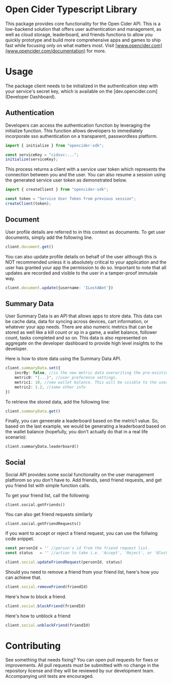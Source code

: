 # Open Cider Typescript Library
This package provides core functionality for the Open Cider API. This is a low-backend solution that offers user authentication and management, as well as cloud storage, leaderboard, and friends functions to allow you quickly prototype and build more comprehensive apps and games to ship fast while focusing only on what matters most. Visit [www.opencider.com](www.opencider.com/documentation) for more.

# Usage
The package client needs to be initialized in the authentication step with your service's secret key, which is available on the [dev.opencider.com](Developer Dashboard).

## Authentication
Developers can access the authentication function by leveraging the initialize function. This function allows developers to immediately incorporate sso authentication on a transparent, passwordless platform.
```typescript Initialize Client
import { initialize } from "opencider-sdk";

const serviceKey = "cidsvc:...";
initialize(serviceKey);
```

This process returns a client with a service user token which represents the connection between you and the user. You can also resume a session using the generated service user token as demonstrated below.
```typescript
import { createClient } from "opencider-sdk";

const token = "Service User Token from previous session";
createClient(token);
```

## Document
User profile details are referred to in this context as documents. To get user documents, simply add the following line.
```typescript
client.document.get()
```

You can also update profile details on behalf of the user although this is NOT recommended unless it is absolutely critical to your application and the user has granted your app the permission to do so. Important to note that all updates are recorded and visible to the user in a tamper-proof immutale way.
```typescript
client.document.update({username: 'ILostABet'})
```

## Summary Data
User Summary Data is an API that allows apps to store data. This data can be cache data, data for syncing across devices, cart information, or whatever your app needs. There are also numeric metrics that can be stored as well like a kill count or xp in a game, a wallet balance, follower count, tasks completed and so on. This data is also represented on aggregate on the developer dashboard to provide high level insights to the developer.

Here is how to store data using the Summary Data API.
```typescript
client.summaryData.set({
    incrBy: false, //is the new metric data overwriting the pre-existing data?
    metric0: "{...}", //user preference settings.
    metric1: 10, //new wallet balance. This will be visible to the user
    metric2: 1.2, //some other info
})

```

To retrieve the stored data, add the following line:
```typescript
client.summaryData.get()
```

Finally, you can geneerate a leaderboard based on the metric1 value. So, based on the last example, we would be generating a leaderboard based on the wallet balance (hopefully, you don't actually do that in a real life scenario):
```typescipt
client.summaryData.leaderboard()
```


## Social
Social API provides some social functionality on the user management platforom so you don't have to. Add friends, send friend requests, and get you friend list with simple function calls.

To get your friend list, call the following:
```typsecript
client.social.getFriends()
```

You can also get friend requests similarly
```typescipt
client.social.getFriendRequests()
```

If you want to accept or reject a friend request, you can use the follwing code snippet.
```typescript
const personId = '' //person's id from the friend request list.
const status   = '' //action to take i.e. 'Accept', 'Reject', or 'Block'

client.social.updateFriendRequest(personId, status)
```


Should you need to remove a friend from your friend list, here's how you can achieve that.
```typescript
client.social.removeFriend(friendId)
```

Here's how to block a friend.
```typescript
client.social.blockFriend(friendId)
```

Here's how to unblock a friend
```typescript
client.social.unblockFriend(friendId)
```

# Contributing
See something that needs fixing? You can open pull requests for fixes or improvements. All pull requests must be submitted with no change in the repository license and they will be reviewed by our development team. Accompanying unit tests are encouraged.